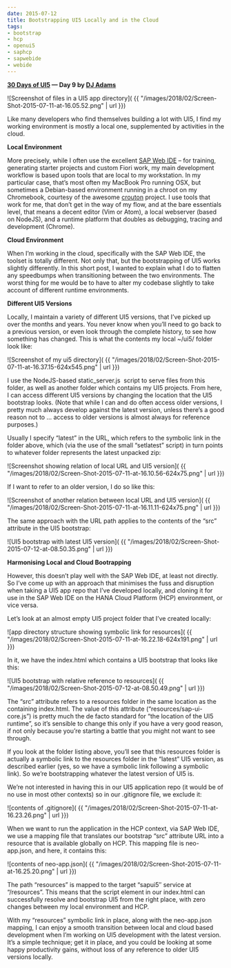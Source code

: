 ```yaml
---
date: 2015-07-12
title: Bootstrapping UI5 Locally and in the Cloud
tags:
- bootstrap
- hcp
- openui5
- saphcp
- sapwebide
- webide
---
```


**[30 Days of UI5](/blog/posts/2015/07/04/30-days-of-ui5/) &mdash; Day 9 by [DJ Adams](//qmacro.org/about/)**

![Screenshot of files in a UI5 app directory]( {{ "/images/2018/02/Screen-Shot-2015-07-11-at-16.05.52.png" | url }})

Like many developers who find themselves building a lot with UI5, I find my working environment is mostly a local one, supplemented by activities in the cloud.

**Local Environment**

More precisely, while I often use the excellent [SAP Web IDE](http://scn.sap.com/docs/DOC-55465) – for training, generating starter projects and custom Fiori work, my main development workflow is based upon tools that are local to my workstation. In my particular case, that’s most often my MacBook Pro running OSX, but sometimes a Debian-based environment running in a chroot on my Chromebook, courtesy of the awesome [crouton](https://github.com/dnschneid/crouton) project. I use tools that work for me, that don’t get in the way of my flow, and at the bare essentials level, that means a decent editor (Vim or Atom), a local webserver (based on NodeJS), and a runtime platform that doubles as debugging, tracing and development (Chrome).

**Cloud Environment**

When I’m working in the cloud, specifically with the SAP Web IDE, the toolset is totally different. Not only that, but the bootstrapping of UI5 works slightly differently. In this short post, I wanted to explain what I do to flatten any speedbumps when transitioning between the two environments. The worst thing for me would be to have to alter my codebase slightly to take account of different runtime environments.

**Different UI5 Versions**

Locally, I maintain a variety of different UI5 versions, that I’ve picked up over the months and years. You never know when you’ll need to go back to a previous version, or even look through the complete history, to see how something has changed. This is what the contents my local ~/ui5/ folder look like:

![Screenshot of my ui5 directory]( {{ "/images/2018/02/Screen-Shot-2015-07-11-at-16.37.15-624x545.png" | url }})

I use the NodeJS-based static_server.js  script to serve files from this folder, as well as another folder which contains my UI5 projects. From here, I can access different UI5 versions by changing the location that the UI5 bootstrap looks. (Note that while I can and do often access older versions, I pretty much always develop against the latest version, unless there’s a good reason not to … access to older versions is almost always for reference purposes.)

Usually I specify “latest” in the URL, which refers to the symbolic link in the folder above, which (via the use of the small “setlatest” script) in turn points to whatever folder represents the latest unpacked zip:

![Screenshot showing relation of local URL and UI5 version]( {{ "/images/2018/02/Screen-Shot-2015-07-11-at-16.10.56-624x75.png" | url }})

If I want to refer to an older version, I do so like this:

![Screenshot of another relation between local URL and UI5 version]( {{ "/images/2018/02/Screen-Shot-2015-07-11-at-16.11.11-624x75.png" | url }})

The same approach with the URL path applies to the contents of the “src” attribute in the UI5 bootstrap:

![UI5 bootstrap with latest UI5 version]( {{ "/images/2018/02/Screen-Shot-2015-07-12-at-08.50.35.png" | url }})

**Harmonising Local and Cloud Bootrapping**

However, this doesn’t play well with the SAP Web IDE, at least not directly. So I’ve come up with an approach that minimises the fuss and disruption when taking a UI5 app repo that I’ve developed locally, and cloning it for use in the SAP Web IDE on the HANA Cloud Platform (HCP) environment, or vice versa.

Let’s look at an almost empty UI5 project folder that I’ve created locally:

![app directory structure showing symbolic link for resources]( {{ "/images/2018/02/Screen-Shot-2015-07-11-at-16.22.18-624x191.png" | url }})

In it, we have the index.html which contains a UI5 bootstrap that looks like this:

![UI5 bootstrap with relative reference to resources]( {{ "/images/2018/02/Screen-Shot-2015-07-12-at-08.50.49.png" | url }})

The “src” attribute refers to a resources folder in the same location as the containing index.html. The value of this attribute (“resources/sap-ui-core.js”) is pretty much the de facto standard for “the location of the UI5 runtime”, so it’s sensible to change this only if you have a very good reason, if not only because you’re starting a battle that you might not want to see through.

If you look at the folder listing above, you’ll see that this resources folder is actually a symbolic link to the resources folder in the “latest” UI5 version, as described earlier (yes, so we have a symbolic link following a symbolic link). So we’re bootstrapping whatever the latest version of UI5 is.

We’re not interested in having this in our UI5 application repo (it would be of no use in most other contexts) so in our .gitignore file, we exclude it:

![contents of .gitignore]( {{ "/images/2018/02/Screen-Shot-2015-07-11-at-16.23.26.png" | url }})

When we want to run the application in the HCP context, via SAP Web IDE, we use a mapping file that translates our bootstrap “src” attribute URL into a resource that is available globally on HCP. This mapping file is neo-app.json, and here, it contains this:

![contents of neo-app.json]( {{ "/images/2018/02/Screen-Shot-2015-07-11-at-16.25.20.png" | url }})

The path “resources” is mapped to the target “sapui5″ service at “/resources”. This means that the script element in our index.html can successfully resolve and bootstrap UI5 from the right place, with zero changes between my local environment and HCP.

With my “resources” symbolic link in place, along with the neo-app.json mapping, I can enjoy a smooth transition between local and cloud based development when I’m working on UI5 development with the latest version. It’s a simple technique; get it in place, and you could be looking at some happy productivity gains, without loss of any reference to older UI5 versions locally.
